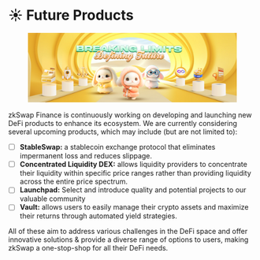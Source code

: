# ☀️ Future Products

<figure><img src="../.gitbook/assets/futureProduct.png" alt=""><figcaption></figcaption></figure>

zkSwap Finance is continuously working on developing and launching new DeFi products to enhance its ecosystem. We are currently considering several upcoming products, which may include (but are not limited to):

* [ ] **StableSwap:** a stablecoin exchange protocol that eliminates impermanent loss and reduces slippage.
* [ ] **Concentrated Liquidity DEX:** allows liquidity providers to concentrate their liquidity within specific price ranges rather than providing liquidity across the entire price spectrum.
* [ ] **Launchpad:** Select and introduce quality and potential projects to our valuable community
* [ ] **Vault:** allows users to easily manage their crypto assets and maximize their returns through automated yield strategies.

All of these aim to address various challenges in the DeFi space and offer innovative solutions & provide a diverse range of options to users, making zkSwap a one-stop-shop for all their DeFi needs.
